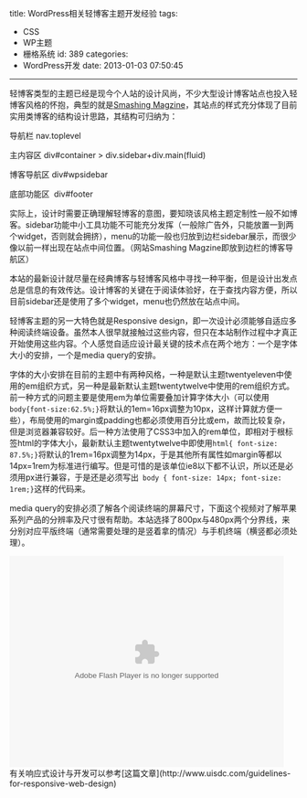 title: WordPress相关轻博客主题开发经验
tags:
  - CSS
  - WP主题
  - 栅格系统
id: 389
categories:
  - WordPress开发
date: 2013-01-03 07:50:45
---

轻博客类型的主题已经是现今个人站的设计风尚，不少大型设计博客站点也投入轻博客风格的怀抱，典型的就是[Smashing Magzine](http://www.smashingmagazine.com/ "smashing magazine")，其站点的样式充分体现了目前实用类博客的结构设计思路，其结构可归纳为：

导航栏 nav.toplevel

主内容区 div#container &gt; div.sidebar+div.main(fluid)

博客导航区 div#wpsidebar

底部功能区  div#footer

实际上，设计时需要正确理解轻博客的意图，要知晓该风格主题定制性一般不如博客。sidebar功能中小工具功能不可能充分发挥（一般除广告外，只能放置一到两个widget，否则就会拥挤），menu的功能一般也归放到边栏sidebar展示，而很少像以前一样出现在站点中间位置。（网站Smashing Magzine即放到边栏的博客导航区）

本站的最新设计就尽量在经典博客与轻博客风格中寻找一种平衡，但是设计出发点总是信息的有效传达。设计博客的关键在于阅读体验好，在于查找内容方便，所以目前sidebar还是使用了多个widget，menu也仍然放在站点中间。

轻博客主题的另一大特色就是Responsive design，即一次设计必须能够自适应多种阅读终端设备。虽然本人很早就接触过这些内容，但只在本站制作过程中才真正开始使用这些内容。个人感觉自适应设计最关键的技术点在两个地方：一个是字体大小的安排，一个是media query的安排。

字体的大小安排在目前的主题中有两种风格，一种是默认主题twentyeleven中使用的em组织方式，另一种是最新默认主题twentytwelve中使用的rem组织方式。前一种方式的问题主要是使用em为单位需要叠加计算字体大小（可以使用`body{font-size:62.5%;}`将默认的1em=16px调整为10px，这样计算就方便一些），布局使用的margin或padding也都必须使用百分比或em，故而比较复杂，但是浏览器兼容较好。后一种方法使用了CSS3中加入的rem单位，即相对于根标签html的字体大小，最新默认主题twentytwelve中即使用`html{ font-size: 87.5%;}`将默认的1rem=16px调整为14px，于是其他所有属性如margin等都以14px=1rem为标准进行编写。但是可惜的是该单位ie8以下都不认识，所以还是必须用px进行兼容，于是还是必须写出` body { font-size: 14px; font-size: 1rem;}`这样的代码来。

media query的安排必须了解各个阅读终端的屏幕尺寸，下面这个视频对了解苹果系列产品的分辨率及尺寸很有帮助。本站选择了800px与480px两个分界线，来分别对应平版终端（通常需要处理的是竖着拿的情况）与手机终端（横竖都必须处理）。
<div><object id="sinaplayer" width="480" height="370" classid="clsid:d27cdb6e-ae6d-11cf-96b8-444553540000" codebase="http://download.macromedia.com/pub/shockwave/cabs/flash/swflash.cab#version=6,0,40,0"><param name="allowScriptAccess" value="always" /><param name="src" value="http://you.video.sina.com.cn/api/sinawebApi/outplayrefer.php/vid=95693618_1987543647_Zhq0SiZuWTaP+Eh0HTWxve0D+/cXuvDogG+yslGiJAZPE1XaapWcZNQE5ijeFqwbrz0xHcZkeP8wkkR5ZatR1jQvbQoVhlM/s.swf" /><param name="pluginspage" value="http://www.macromedia.com/go/getflashplayer" /><param name="allowfullscreen" value="true" /><param name="allowscriptaccess" value="always" /><embed id="sinaplayer" width="480" height="370" type="application/x-shockwave-flash" src="http://you.video.sina.com.cn/api/sinawebApi/outplayrefer.php/vid=95693618_1987543647_Zhq0SiZuWTaP+Eh0HTWxve0D+/cXuvDogG+yslGiJAZPE1XaapWcZNQE5ijeFqwbrz0xHcZkeP8wkkR5ZatR1jQvbQoVhlM/s.swf" allowScriptAccess="always" pluginspage="http://www.macromedia.com/go/getflashplayer" allowfullscreen="true" allowscriptaccess="always" /></object></div>
<div></div>
<div>有关响应式设计与开发可以参考[这篇文章](http://www.uisdc.com/guidelines-for-responsive-web-design)</div>